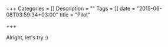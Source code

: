 +++
Categories = []
Description = ""
Tags = []
date = "2015-06-08T03:59:34+03:00"
title = "Pilot"

+++

Alright, let's try :)

